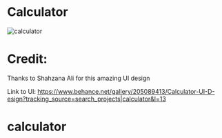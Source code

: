 # Calculator
![calculator ](https://github.com/user-attachments/assets/983ff377-dbd7-4e22-ad90-f0e3536947f2)


# Credit:
Thanks to Shahzana Ali for this amazing UI design

Link to UI: https://www.behance.net/gallery/205089413/Calculator-UI-D-esign?tracking_source=search_projects|calculator&l=13
# calculator
